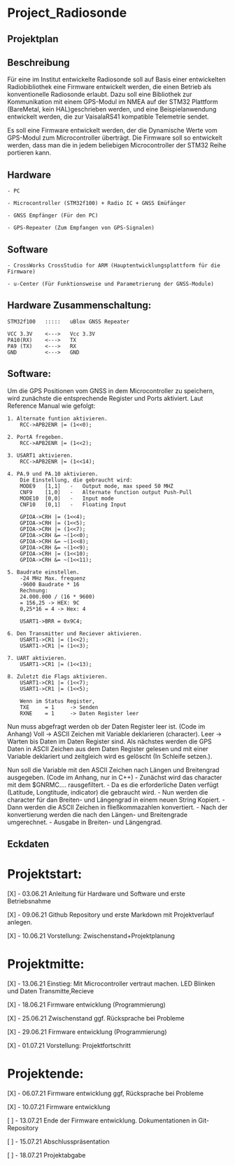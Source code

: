 # Project_Radiosonde

## Projektplan

## Beschreibung

Für eine im Institut entwickelte Radiosonde soll auf Basis einer entwickelten Radiobibliothek eine Firmware entwickelt werden,
die einen Betrieb als konventionelle Radiosonde erlaubt. 
Dazu soll eine Bibliothek zur Kommunikation mit einem GPS-Modul im NMEA auf der STM32 Plattform (BareMetal, kein HAL)geschrieben werden,
und eine Beispielanwendung entwickelt werden, die zur VaisalaRS41 kompatible Telemetrie sendet.

Es soll eine Firmware entwickelt werden, der die Dynamische Werte vom GPS-Modul zum Microcontroller überträgt.
Die Firmware soll so entwickelt werden, dass man die in jedem beliebigen Microcontroller der STM32 Reihe portieren kann.

## Hardware

	- PC

	- Microcontroller (STM32f100) + Radio IC + GNSS Emüfänger
	
	- GNSS Empfänger (Für den PC)
	
	- GPS-Repeater (Zum Empfangen von GPS-Signalen)
	
## Software

	- CrossWorks CrossStudio for ARM (Hauptentwicklungsplattform für die Firmware)
	
	- u-Center (Für Funktionsweise und Parametrierung der GNSS-Module)



## Hardware Zusammenschaltung:

	STM32f100	:::::	uBlox GNSS Repeater

	VCC 3.3V	<--->	Vcc 3.3V
	PA10(RX)	<--->	TX
	PA9 (TX)	<--->	RX
	GND			<--->	GND

## Software: 
	
Um die GPS Positionen vom GNSS in dem Microcontroller zu speichern, wird zunächste die entsprechende Register und Ports aktiviert.
Laut Reference Manual wie gefolgt:

	1. Alternate funtion aktivieren. 
		RCC->APB2ENR |= (1<<0);
		
	2. PortA fregeben.
		RCC->APB2ENR |= (1<<2);
		
	3. USART1 aktivieren.
		RCC->APB2ENR |= (1<<14);
		
	4. PA.9 und PA.10 aktivieren.
		Die Einstellung, die gebraucht wird:
		MODE9	[1,1]	-	Output mode, max speed 50 MHZ
		CNF9 	[1,0]	-	Alternate function output Push-Pull
		MODE10 	[0,0]	-	Input mode
		CNF10 	[0,1]	-	Floating Input
		
		GPIOA->CRH |= (1<<4);        
		GPIOA->CRH |= (1<<5);         
		GPIOA->CRH |= (1<<7);       
		GPIOA->CRH &= ~(1<<0);        
		GPIOA->CRH &= ~(1<<8);       
		GPIOA->CRH &= ~(1<<9);        
		GPIOA->CRH |= (1<<10);      
		GPIOA->CRH &= ~(1<<11);    
		
	5. Baudrate einstellen.
		-24 MHz Max. frequenz
		-9600 Baudrate * 16
		Rechnung:
		24.000.000 / (16 * 9600)
		= 156,25 -> HEX: 9C
		0,25*16 = 4 -> Hex: 4
		
		USART1->BRR = 0x9C4;
		
	6. Den Transmitter und Reciever aktivieren.
		USART1->CR1 |= (1<<2);
		USART1->CR1 |= (1<<3);
		
	7. UART aktivieren.
		USART1->CR1 |= (1<<13);
		
	8. Zuletzt die Flags aktivieren.
		USART1->CR1 |= (1<<7);
		USART1->CR1 |= (1<<5);

		Wenn im Status Register,
		TXE 	= 1 	-> Senden
		RXNE 	= 1 	-> Daten Register leer


Nun muss  abgefragt werden ob der Daten Register leer ist. (Code im Anhang)
Voll -> ASCII Zeichen mit Variable deklarieren (character).
Leer -> Warten bis Daten im Daten Register sind.
Als nächstes werden die GPS Daten in ASCII Zeichen aus dem Daten Register gelesen und mit einer Variable deklariert und zeitgleich wird es gelöscht (In Schleife setzen.).

Nun soll die Variable mit den ASCII Zeichen nach Längen und Breitengrad ausgegeben. (Code im Anhang, nur in C++)
	- Zunächst wird das character mit dem $GNRMC.... rausgefiltert.
	- Da es die erforderliche Daten verfügt (Latitude, Longtitude, indicator) die gebraucht wird.
	- Nun werden die character für dan Breiten- und Längengrad in einem neuen String Kopiert.
	- Dann werden die ASCII Zeichen in fließkommazahlen konvertiert.
	- Nach der konvertierung werden die nach den Längen- und Breitengrade umgerechnet.
	- Ausgabe in Breiten- und Längengrad.

 
## Eckdaten

# Projektstart:

[X]	- 03.06.21	Anleitung für Hardware und Software und erste Betriebsnahme											
	
[X]	- 09.06.21	Github Repository und erste Markdown mit Projektverlauf anlegen.					
	
[X]	- 10.06.21	Vorstellung: Zwischenstand+Projektplanung											
	
	
# Projektmitte:

[X]	- 13.06.21	Einstieg: Mit Microcontroller vertraut machen. LED Blinken und Daten Transmitte,Recieve
	
[X]	- 18.06.21	Firmware entwicklung (Programmierung)												
	
[X]	- 25.06.21	Zwischenstand ggf. Rücksprache bei Probleme											
	
[X]	- 29.06.21	Firmware entwicklung (Programmierung)												
	
[X]	- 01.07.21	Vorstellung: Projektfortschritt														
	

# Projektende:

[X]	- 06.07.21	Firmware entwicklung ggf, Rücksprache bei Probleme									
	
[X]	- 10.07.21	Firmware entwicklung

[ ] - 13.07.21 	Ende der Firmware entwicklung. Dokumentationen in Git-Repository				
	
[ ]	- 15.07.21	Abschlusspräsentation																
	
[ ]	- 18.07.21	Projektabgabe																		
	

